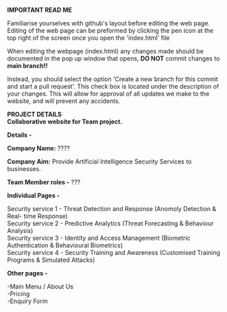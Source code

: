 **IMPORTANT READ ME**

Familiarise   yourselves with github's layout before editing the web page. Editing of the web page can be preformed by clicking the pen icon at the top right of the screen once you open the 'index.html' file<br>

When editing the webpage (index.html) any changes made should be documented in the pop up window that opens, **DO NOT** commit changes to **main branch!!**<br>

Instead, you should select the option 'Create a new branch for this commit and start a pull request'. This check box is located under the description of your changes. This will allow for approval of all updates we make to the website, and will prevent any accidents.<br>


**PROJECT DETAILS**<br>
**Collaborative website for Team project.**

**Details -** 

**Company Name:** ????

**Company Aim:** Provide Artificial Intelligence Security Services to businesses.


**Team Member roles -** ???

**Individual Pages -**

Security service 1 - Threat Detection and Response (Anomoly Detection & Real- time Response)<br>
Security service 2 - Predictive Analytics (Threat Forecasting & Behaviour Analysis)<br>
Security service 3 - Identity and Access Management (Biometric Authentication & Behavioural Biometrics)<br>
Security service 4 - Security Training and Awareness (Customised Training Programs & Simulated Attacks)<br>

**Other pages -**

-Main Menu / About Us<br>
-Pricing<br>
-Enquiry Form<br>

